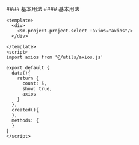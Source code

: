 <cn>
#### 基本用法
</cn>

<us>
#### 基本用法
</us>

```tpl
<template>
  <div>
    <sm-project-project-select :axios="axios"/>
  </div>

</template>
<script>
import axios from '@/utils/axios.js'

export default {
  data(){
    return {
      count: 5,
      show: true,
      axios
    }
  },
  created(){
  },
  methods: {
  }
}
</script>
```
